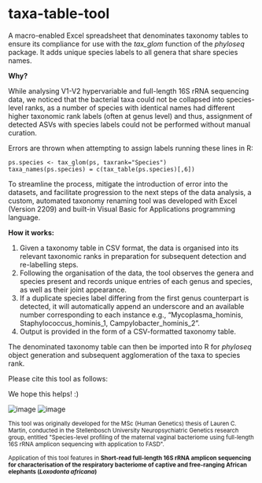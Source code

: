 # taxa-table-tool

A macro-enabled Excel spreadsheet that denominates taxonomy tables to ensure its compliance for use with the *tax_glom* function of the *phyloseq* package. It adds unique species labels to all genera that share species names.

**Why?**

While analysing V1-V2 hypervariable and full-length 16S rRNA sequencing data, we noticed that the bacterial taxa could not be collapsed into species-level ranks, as a number of species with identical names had different higher taxonomic rank labels (often at genus level) and thus, assignment of detected ASVs with species labels could not be performed without manual curation.

Errors are thrown when attempting to assign labels running these lines in R:
```
ps.species <- tax_glom(ps, taxrank="Species")
taxa_names(ps.species) = c(tax_table(ps.species)[,6])
```
To streamline the process, mitigate the introduction of error into the datasets, and facilitate progression to the next steps of the data analysis, a custom, automated taxonomy renaming tool was developed with  Excel (Version 2209) and built-in Visual Basic for Applications programming language. 

**How it works:**
1. Given a taxonomy table in CSV format, the data is organised into its relevant taxonomic ranks in preparation for subsequent detection and re-labelling steps.
2. Following the organisation of the data, the tool observes the genera and species present and records unique entries of each genus and species, as well as their joint appearance.
3. If a duplicate species label differing from the first genus counterpart is detected, it will automatically append an underscore and an available number corresponding to each instance e.g., “Mycoplasma_hominis, Staphylococcus_hominis_1, Campylobacter_hominis_2”.
4. Output is provided in the form of a CSV-formatted taxonomy table.
  
The denominated taxonomy table can then be imported into R for *phyloseq* object generation and subsequent agglomeration of the taxa to species rank.

Please cite this tool as follows:


We hope this helps! :)

![image](https://github.com/laurencmartin/taxa-table-tool/assets/71465646/367eb654-55d3-41d2-8969-bb2510511ac7)
![image](https://github.com/laurencmartin/taxa-table-tool/assets/71465646/9f5c392d-18a4-4f27-9205-411404b13773)

<sub>This tool was originally developed for the MSc (Human Genetics) thesis of Lauren C. Martin, conducted in the Stellenbosch University Neuropsychiatric Genetics research group, entitled "Species-level profiling of the maternal vaginal bacteriome using full-length 16S rRNA amplicon sequencing with application to FASD".</sub>

<sub> Application of this tool features in **Short-read full-length 16S rRNA amplicon sequencing for characterisation of the respiratory bacteriome of captive and free-ranging African elephants (_Loxodonta africana_)**</sub>
